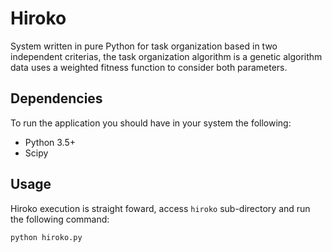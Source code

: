 # Hiroko
System written in pure Python for task organization based in two independent criterias, the task organization algorithm is a genetic algorithm data uses a weighted fitness function to consider both parameters.

## Dependencies
To run the application you should have in your system the following:

* Python 3.5+
* Scipy

## Usage
Hiroko execution is straight foward, access `hiroko` sub-directory and run the following command:

    python hiroko.py
